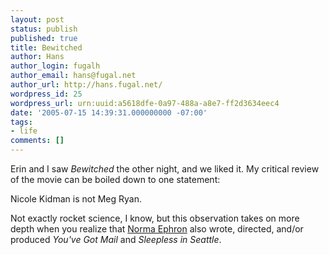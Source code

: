 ```yaml
---
layout: post
status: publish
published: true
title: Bewitched
author: Hans
author_login: fugalh
author_email: hans@fugal.net
author_url: http://hans.fugal.net/
wordpress_id: 25
wordpress_url: urn:uuid:a5618dfe-0a97-488a-a8e7-ff2d3634eec4
date: '2005-07-15 14:39:31.000000000 -07:00'
tags:
- life
comments: []
---
```

<p>Erin and I saw <em>Bewitched</em> the other night, and we liked it. My critical review
of the movie can be boiled down to one statement:</p>

<p>Nicole Kidman is not Meg Ryan.</p>

<p>Not exactly rocket science, I know, but this observation takes on more depth
when you realize that <a href="http://www.imdb.com/name/nm0001188/">Norma Ephron</a> also
wrote, directed, and/or produced <em>You've Got Mail</em> and <em>Sleepless in Seattle</em>.</p>
